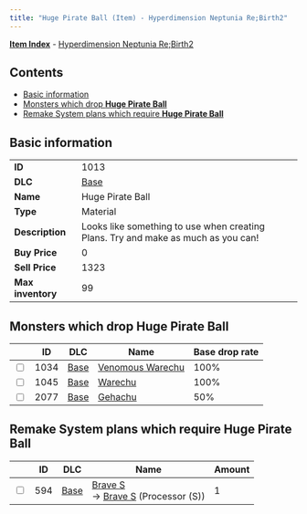 ```yaml
---
title: "Huge Pirate Ball (Item) - Hyperdimension Neptunia Re;Birth2"
---
```


[**Item Index**](/neptunia/rb2/item/index.html) - [Hyperdimension Neptunia Re;Birth2](/neptunia/rb2)

## Contents

- [Basic information](#basic-information)
- [Monsters which drop **Huge Pirate Ball**](#monsters-which-drop-huge-pirate-ball)
- [Remake System plans which require **Huge Pirate Ball**](#remake-system-plans-which-require-huge-pirate-ball)

## Basic information

|   |   |
| -- | -- |
| **ID** | 1013 |
| **DLC** | [Base](/neptunia/rb2/dlc/0-base.html) |
| **Name** | Huge Pirate Ball |
| **Type** | Material |
| **Description** | Looks like something to use when creating Plans. Try and make as much as you can! |
| **Buy Price** | 0 |
| **Sell Price** | 1323 |
| **Max inventory** | 99 |

## Monsters which drop **Huge Pirate Ball**

|    | ID | DLC | Name | Base drop rate |
| -- | -- | --- | ---- | -------------- |
| <input type="checkbox" id="rb2-monster-0-1034" class="trackbox" /> | 1034 | [Base](/neptunia/rb2/dlc/0-base.html) | [Venomous Warechu](/neptunia/rb2/monster/0-1034-venomous-warechu.html) | 100% |
| <input type="checkbox" id="rb2-monster-0-1045" class="trackbox" /> | 1045 | [Base](/neptunia/rb2/dlc/0-base.html) | [Warechu](/neptunia/rb2/monster/0-1045-warechu.html) | 100% |
| <input type="checkbox" id="rb2-monster-0-2077" class="trackbox" /> | 2077 | [Base](/neptunia/rb2/dlc/0-base.html) | [Gehachu](/neptunia/rb2/monster/0-2077-gehachu.html) | 50% |

## Remake System plans which require **Huge Pirate Ball**

|    | ID | DLC | Name | Amount |
| -- | -- | --- | ---- | ------ |
| <input type="checkbox" id="rb2-remake-0-594" class="trackbox" /> | 594 | [Base](/neptunia/rb2/dlc/0-base.html) | [Brave S](/neptunia/rb2/remake/0-594-brave-s.html)<br />→ [Brave S](/neptunia/rb2/item/0-3381-brave-s.html) (Processor (S)) | 1 |